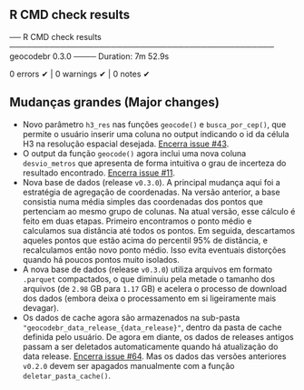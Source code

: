 ## R CMD check results

── R CMD check results ─────────────────────────────────────────────── geocodebr 0.3.0 ────
Duration: 7m 52.9s

0 errors ✔ | 0 warnings ✔ | 0 notes ✔

## Mudanças grandes (Major changes)

- Novo parâmetro `h3_res` nas funções `geocode()` e `busca_por_cep()`, que permite 
o usuário inserir uma coluna no output indicando o id da célula H3 na resolução 
espacial desejada. [Encerra issue #43](https://github.com/ipeaGIT/geocodebr/issues/43).
- O output da função `geocode()` agora inclui uma nova coluna `desvio_metros` que 
apresenta de forma intuitiva o grau de incerteza do resultado encontrado. [Encerra issue #11](https://github.com/ipeaGIT/geocodebr/issues/11).
- Nova base de dados (release `v0.3.0`). A principal mudança aqui foi a 
estratégia de agregação de coordenadas. Na versão anterior, a base consistia numa
média simples das coordenadas dos pontos que pertenciam ao mesmo grupo de colunas.
Na atual versão, esse cálculo é feito em duas etapas. Primeiro encontramos o ponto 
médio e calculamos sua distância até todos os pontos. Em seguida, descartamos 
aqueles pontos que estão acima do percentil 95% de distância, e recalculamos então 
novo ponto médio. Isso evita eventuais distorções quando há poucos pontos muito 
isolados. 
- A nova base de dados (release `v0.3.0`) utiliza arquivos em formato `.parquet`
compactados, o que diminuiu pela metade o tamanho dos arquivos (de `2.98` GB para 
`1.17` GB) e acelera o processo de download dos dados (embora deixa o 
processamento em si ligeiramente mais devagar).
- Os dados de cache agora são armazenados na sub-pasta `"geocodebr_data_release_{data_release}"`, 
dentro da pasta de cache definida pelo usuário. De agora em diante, os dados de 
releases antigos passam a ser deletados automaticamente quando há atualização do 
data release. [Encerra issue #64](https://github.com/ipeaGIT/geocodebr/issues/64).
Mas os dados das versões anteriores `v0.2.0` devem ser apagados manualmente com
a função `deletar_pasta_cache()`.
